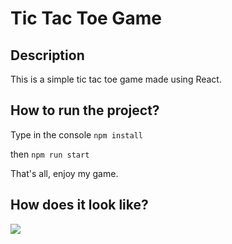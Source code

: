 # Tic Tac Toe Game

## Description

This is a simple tic tac toe game made using React.

## How to run the project?

Type in the console
`npm install`

then
`npm run start`

That's all, enjoy my game.

## How does it look like?

![](https://github.com/maticoder/tic-tac-toe/blob/master/how.gif)
